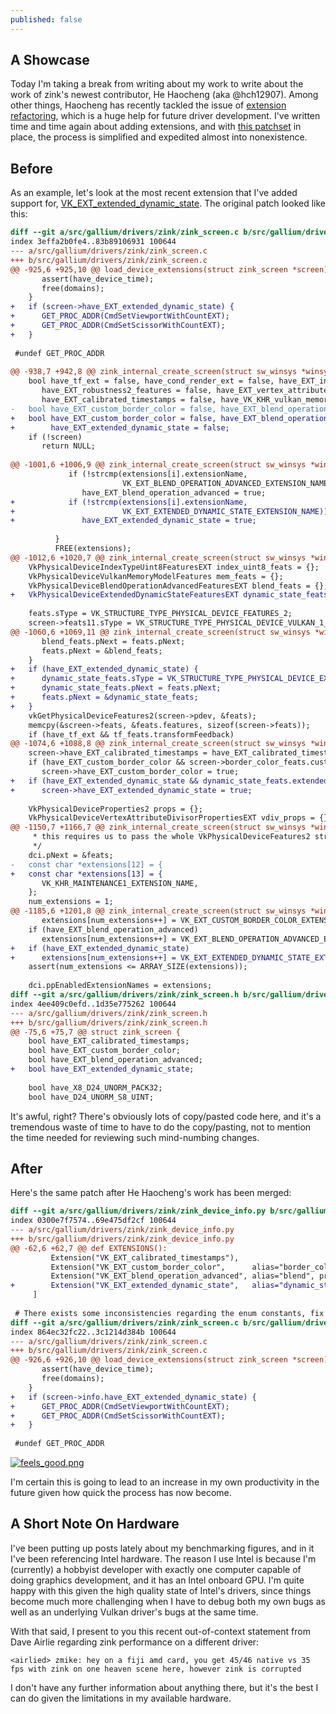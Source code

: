 ```yaml
---
published: false
---
```

## A Showcase

Today I'm taking a break from writing about my work to write about the work of zink's newest contributor, He Haocheng (aka @hch12907). Among other things, Haocheng has recently tackled the issue of [extension refactoring](https://gitlab.freedesktop.org/mesa/mesa/-/issues/3361), which is a huge help for future driver development. I've written time and time again about adding extensions, and with [this patchset](https://gitlab.freedesktop.org/mesa/mesa/-/merge_requests/6789) in place, the process is simplified and expedited almost into nonexistence.

## Before
As an example, let's look at the most recent extension that I've added support for, [VK_EXT_extended_dynamic_state](https://www.khronos.org/registry/vulkan/specs/1.2-extensions/man/html/VK_EXT_extended_dynamic_state.html). The original patch looked like this:

```diff
diff --git a/src/gallium/drivers/zink/zink_screen.c b/src/gallium/drivers/zink/zink_screen.c
index 3effa2b0fe4..83b89106931 100644
--- a/src/gallium/drivers/zink/zink_screen.c
+++ b/src/gallium/drivers/zink/zink_screen.c
@@ -925,6 +925,10 @@ load_device_extensions(struct zink_screen *screen)
       assert(have_device_time);
       free(domains);
    }
+   if (screen->have_EXT_extended_dynamic_state) {
+      GET_PROC_ADDR(CmdSetViewportWithCountEXT);
+      GET_PROC_ADDR(CmdSetScissorWithCountEXT);
+   }
 
 #undef GET_PROC_ADDR
 
@@ -938,7 +942,8 @@ zink_internal_create_screen(struct sw_winsys *winsys, int fd, const struct pipe_
    bool have_tf_ext = false, have_cond_render_ext = false, have_EXT_index_type_uint8 = false,
       have_EXT_robustness2_features = false, have_EXT_vertex_attribute_divisor = false,
       have_EXT_calibrated_timestamps = false, have_VK_KHR_vulkan_memory_model = false;
-   bool have_EXT_custom_border_color = false, have_EXT_blend_operation_advanced = false;
+   bool have_EXT_custom_border_color = false, have_EXT_blend_operation_advanced = false,
+        have_EXT_extended_dynamic_state = false;
    if (!screen)
       return NULL;
 
@@ -1001,6 +1006,9 @@ zink_internal_create_screen(struct sw_winsys *winsys, int fd, const struct pipe_
             if (!strcmp(extensions[i].extensionName,
                         VK_EXT_BLEND_OPERATION_ADVANCED_EXTENSION_NAME))
                have_EXT_blend_operation_advanced = true;
+            if (!strcmp(extensions[i].extensionName,
+                        VK_EXT_EXTENDED_DYNAMIC_STATE_EXTENSION_NAME))
+               have_EXT_extended_dynamic_state = true;
 
          }
          FREE(extensions);
@@ -1012,6 +1020,7 @@ zink_internal_create_screen(struct sw_winsys *winsys, int fd, const struct pipe_
    VkPhysicalDeviceIndexTypeUint8FeaturesEXT index_uint8_feats = {};
    VkPhysicalDeviceVulkanMemoryModelFeatures mem_feats = {};
    VkPhysicalDeviceBlendOperationAdvancedFeaturesEXT blend_feats = {};
+   VkPhysicalDeviceExtendedDynamicStateFeaturesEXT dynamic_state_feats = {};
 
    feats.sType = VK_STRUCTURE_TYPE_PHYSICAL_DEVICE_FEATURES_2;
    screen->feats11.sType = VK_STRUCTURE_TYPE_PHYSICAL_DEVICE_VULKAN_1_1_FEATURES;
@@ -1060,6 +1069,11 @@ zink_internal_create_screen(struct sw_winsys *winsys, int fd, const struct pipe_
       blend_feats.pNext = feats.pNext;
       feats.pNext = &blend_feats;
    }
+   if (have_EXT_extended_dynamic_state) {
+      dynamic_state_feats.sType = VK_STRUCTURE_TYPE_PHYSICAL_DEVICE_EXTENDED_DYNAMIC_STATE_FEATURES_EXT;
+      dynamic_state_feats.pNext = feats.pNext;
+      feats.pNext = &dynamic_state_feats;
+   }
    vkGetPhysicalDeviceFeatures2(screen->pdev, &feats);
    memcpy(&screen->feats, &feats.features, sizeof(screen->feats));
    if (have_tf_ext && tf_feats.transformFeedback)
@@ -1074,6 +1088,8 @@ zink_internal_create_screen(struct sw_winsys *winsys, int fd, const struct pipe_
    screen->have_EXT_calibrated_timestamps = have_EXT_calibrated_timestamps;
    if (have_EXT_custom_border_color && screen->border_color_feats.customBorderColors)
       screen->have_EXT_custom_border_color = true;
+   if (have_EXT_extended_dynamic_state && dynamic_state_feats.extendedDynamicState)
+      screen->have_EXT_extended_dynamic_state = true;
 
    VkPhysicalDeviceProperties2 props = {};
    VkPhysicalDeviceVertexAttributeDivisorPropertiesEXT vdiv_props = {};
@@ -1150,7 +1166,7 @@ zink_internal_create_screen(struct sw_winsys *winsys, int fd, const struct pipe_
     * this requires us to pass the whole VkPhysicalDeviceFeatures2 struct
     */
    dci.pNext = &feats;
-   const char *extensions[12] = {
+   const char *extensions[13] = {
       VK_KHR_MAINTENANCE1_EXTENSION_NAME,
    };
    num_extensions = 1;
@@ -1185,6 +1201,8 @@ zink_internal_create_screen(struct sw_winsys *winsys, int fd, const struct pipe_
       extensions[num_extensions++] = VK_EXT_CUSTOM_BORDER_COLOR_EXTENSION_NAME;
    if (have_EXT_blend_operation_advanced)
       extensions[num_extensions++] = VK_EXT_BLEND_OPERATION_ADVANCED_EXTENSION_NAME;
+   if (have_EXT_extended_dynamic_state)
+      extensions[num_extensions++] = VK_EXT_EXTENDED_DYNAMIC_STATE_EXTENSION_NAME;
    assert(num_extensions <= ARRAY_SIZE(extensions));
 
    dci.ppEnabledExtensionNames = extensions;
diff --git a/src/gallium/drivers/zink/zink_screen.h b/src/gallium/drivers/zink/zink_screen.h
index 4ee409c0efd..1d35e775262 100644
--- a/src/gallium/drivers/zink/zink_screen.h
+++ b/src/gallium/drivers/zink/zink_screen.h
@@ -75,6 +75,7 @@ struct zink_screen {
    bool have_EXT_calibrated_timestamps;
    bool have_EXT_custom_border_color;
    bool have_EXT_blend_operation_advanced;
+   bool have_EXT_extended_dynamic_state;
 
    bool have_X8_D24_UNORM_PACK32;
    bool have_D24_UNORM_S8_UINT;
```

It's awful, right? There's obviously lots of copy/pasted code here, and it's a tremendous waste of time to have to do the copy/pasting, not to mention the time needed for reviewing such mind-numbing changes.

## After
Here's the same patch after He Haocheng's work has been merged:
```diff
diff --git a/src/gallium/drivers/zink/zink_device_info.py b/src/gallium/drivers/zink/zink_device_info.py
index 0300e7f7574..69e475df2cf 100644
--- a/src/gallium/drivers/zink/zink_device_info.py
+++ b/src/gallium/drivers/zink/zink_device_info.py
@@ -62,6 +62,7 @@ def EXTENSIONS():
         Extension("VK_EXT_calibrated_timestamps"),
         Extension("VK_EXT_custom_border_color",      alias="border_color", properties=True, feature="customBorderColors"),
         Extension("VK_EXT_blend_operation_advanced", alias="blend", properties=True),
+        Extension("VK_EXT_extended_dynamic_state",   alias="dynamic_state", feature="extendedDynamicState"),
     ]
 
 # There exists some inconsistencies regarding the enum constants, fix them.
diff --git a/src/gallium/drivers/zink/zink_screen.c b/src/gallium/drivers/zink/zink_screen.c
index 864ec32fc22..3c1214d384b 100644
--- a/src/gallium/drivers/zink/zink_screen.c
+++ b/src/gallium/drivers/zink/zink_screen.c
@@ -926,6 +926,10 @@ load_device_extensions(struct zink_screen *screen)
       assert(have_device_time);
       free(domains);
    }
+   if (screen->info.have_EXT_extended_dynamic_state) {
+      GET_PROC_ADDR(CmdSetViewportWithCountEXT);
+      GET_PROC_ADDR(CmdSetScissorWithCountEXT);
+   }
 
 #undef GET_PROC_ADDR
 ```
 
[![feels_good.png]({{site.url}}/assets/so_good.png)]({{site.url}}/assets/so_good.png)

I'm certain this is going to lead to an increase in my own productivity in the future given how quick the process has now become.

## A Short Note On Hardware
I've been putting up posts lately about my benchmarking figures, and in it I've been referencing Intel hardware. The reason I use Intel is because I'm (currently) a hobbyist developer with exactly one computer capable of doing graphics development, and it has an Intel onboard GPU. I'm quite happy with this given the high quality state of Intel's drivers, since things become much more challenging when I have to debug both my own bugs as well as an underlying Vulkan driver's bugs at the same time.

With that said, I present to you this recent out-of-context statement from Dave Airlie regarding zink performance on a different driver:
```
<airlied> zmike: hey on a fiji amd card, you get 45/46 native vs 35 fps with zink on one heaven scene here, however zink is corrupted
```

I don't have any further information about anything there, but it's the best I can do given the limitations in my available hardware.